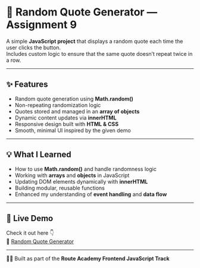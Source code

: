 # 💬 Random Quote Generator — Assignment 9

A simple **JavaScript project** that displays a random quote each time the user clicks the button.  
Includes custom logic to ensure that the same quote doesn’t repeat twice in a row.

---

## ✨ Features
- Random quote generation using **Math.random()**
- Non-repeating randomization logic
- Quotes stored and managed in an **array of objects**
- Dynamic content updates via **innerHTML**
- Responsive design built with **HTML & CSS**
- Smooth, minimal UI inspired by the given demo

---

## 💡 What I Learned
- How to use **Math.random()** and handle randomness logic  
- Working with **arrays** and **objects** in JavaScript  
- Updating DOM elements dynamically with **innerHTML**  
- Building modular, reusable functions  
- Enhanced my understanding of **event handling** and **data flow**

---

## 🚀 Live Demo
Check it out here 👇  
🔗 [Random Quote Generator](https://eng-mohamed-hussein7.github.io/route-frontend-assignment-09-random-quote-generator/)

---

🧑‍💻 Built as part of the **Route Academy Frontend JavaScript Track**
